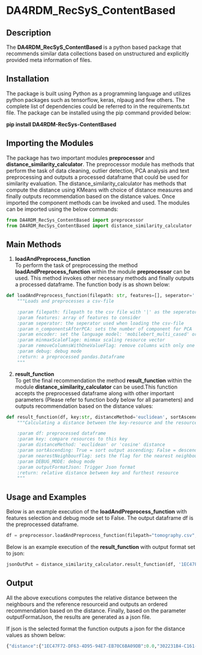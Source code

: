 # DA4RDM_RecSyS_ContentBased

## Description
The **DA4RDM_RecSyS_ContentBased** is a python based package that recommends similar data collections based on unstructured and explicitly provided meta information of files.


## Installation
The package is built using Python as a programming language and utilizes python packages such as tensorflow, keras, nlpaug and few others. The complete list of dependencies could be referred to in the requirements.txt file. The package can be installed using the pip command provided below:

**pip install DA4RDM-RecSys-ContentBased**

## Importing the Modules
The package has two important modules **preprocessor** and **distance_similarity_calculator**. 
The preprocessor module has methods that perform the task of data cleaning, outlier detection, PCA analysis and text preprocessing and outputs a processed dataframe that could be used for similarity evaluation. 
The distance_similarity_calculator has methods that compute the distance using KMeans with choice of distance measures and finally outputs recommendation based on the distance values. 
Once imported the component methods can be invoked and used. 
The modules can be imported using the below commands:

```python
from DA4RDM_RecSys_ContentBased import preprocessor
from DA4RDM_RecSys_ContentBased import distance_similarity_calculator
``` 

## Main Methods

1. **loadAndPreprocess_function**<br />
To perform the task of preprocessing the method **loadAndPreprocess_function** within the module **preprocessor** can be used.
This method invokes other necessary methods and finally outputs a processed dataframe. The function body is as shown below:

```python
def loadAndPreprocess_function(filepath: str, features=[], seperator='|', n_componentsAfterPCA=1, encoder='mobilebert_multi_cased', minmaxScaleFlage=True, removeColumnsWithOneValueFlag=False, debug=False):
    """Loads and preprocesses a csv-file

    :param filepath: filepath to the csv file with '|' as the seperator
    :param features: array of features to consider
    :param seperator: the seperator used when loading the csv-file
    :param n_componentsAfterPCA: sets the number of component for PCA
    :param encoder: set the language model: 'mobilebert_multi_cased' or 'bert_multi_cased'
    :param minmaxScaleFlage: minmax scaling resource vector
    :param removeColumnsWithOneValueFlag: remove columns with only one value between all resources and files
    :param debug: debug mode
    :return: a preprocessed pandas.Dataframe
    """
```   
2. **result_function**<br />
To get the final recommendation the method **result_function** within the module **distance_similarity_calculator** can be used.This function accepts the preprocessed dataframe along with other important parameters (Please refer to function body below for all parameters) and outputs recommendation based on the distance values:

```python
def result_function(df, key:str, distanceMethod='euclidean', sortAscending=True, nearestNeighbourFlag=True, outputFormatJson=False, DEBUG_MODE=False):
    """Calculating a distance between the key-resource and the resources in the dataframe

    :param df: preprocessed dataframe
    :param key: compare resources to this key
    :param distanceMethod: 'euclidean' or 'cosine' distance
    :param sortAscending: True = sort output ascending; False = descending
    :param nearestNeighbourFlag: sets the flag for the nearest neighbour
    :param DEBUG_MODE: debug mode
    :param outputFormatJson: Trigger Json format
    :return: relative distance between key and furthest resource
    """

```

## Usage and Examples
Below is an example execution of the **loadAndPreprocess_function** with features selection and debug mode set to False. The output dataframe df is the preprocessed dataframe.

```python
df = preprocessor.loadAndPreprocess_function(filepath="tomography.csv", features=['http://purl.org/coscine/terms/sfb1394#acquiredIons', 'http://purl.org/coscine/terms/sfb1394#annularMillingParameters', 'http://purl.org/coscine/terms/sfb1394#baseTemperature', 'http://purl.org/coscine/terms/sfb1394#laserPulseEnergy', 'http://purl.org/coscine/terms/sfb1394#lowVoltageCleaning', 'http://purl.org/coscine/terms/sfb1394#pulseFrequency','http://purl.org/coscine/terms/sfb1394#runTime','http://purl.org/coscine/terms/sfb1394#specimenApexRadius'],debug=False)
```

Below is an example execution of the **result_function** with output format set to json:

```python
jsonOutPut = distance_similarity_calculator.result_function(df, '1EC47F72-DF63-4D95-94E7-EB70C6BA09DB', distanceMethod='euclidean', outputFormatJson=True, DEBUG_MODE=False)
```

## Output
All the above executions computes the relative distance between the neighbours and the reference resourceid and outputs an ordered recommendation based on the distance. Finally, based on the parameter outputFormatJson, the results are generated as a json file.

If json is the selected format the function outputs a json for the distance values as shown below:

```python
{"distance":{"1EC47F72-DF63-4D95-94E7-EB70C6BA09DB":0.0,"302231B4-C161-4392-8895-8111FB7ED1F2":0.1323549579,"322EA9BA-AF4E-4C3A-BE02-0FC76C6673FE":0.3456503446,"6FC1403F-5957-4C45-8048-87D19C7C5832":0.3462583399,"4EFD8371-FD03-477F-BF39-861381FF080C":0.3463898247,"9C30C57E-7308-4DE9-BC38-49796C58929E":0.3472023012,"F8BE75F7-356E-4EB1-83AF-E6C174971D78":0.3489339426,"FAF13DF1-1747-4237-90F3-9451F4F8FEF7":0.3643016356,"24CE68AD-38BA-46DC-ACDB-9D1B93063490":0.4380531763,"632AD746-6A29-471F-861E-00663EA4B5CF":0.4494196308,"1FAA54D3-122B-41FD-ACE3-2B698FC1326F":0.9921902678,"9AA7E05B-A018-4B53-8A63-993C912DA553":0.995833426,"E6822DB5-116C-4875-8D2E-E84B4A2A9794":0.996137678,"65B41144-C3B9-4E96-9FA2-49B2071AF086":0.9977728607,"F9477D28-6D4E-4799-8D34-14383899E157":1.0}}
```



